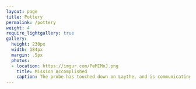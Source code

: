 ```yaml
---
layout: page
title: Pottery
permalink: /pottery
weight: 4
require_lightgallery: true
gallery:
  height: 230px
  width: 184px
  margin: .5px
  photos:
  - location: https://imgur.com/PeMIMnJ.png
    title: Mission Accomplished
    caption: The probe has touched down on Laythe, and is communicating with Kerbin.
---
```


<script type="text/javascript">
  let galleryYAML = {{page.gallery | jsonify}};
</script>

<div id="lightGallery" style="line-height: 0; text-align: center;">
</div>

<script src="js/jquery.min.js"></script>

<script src="js/album-finder.js"></script>

<script src="js/lightgallery.min.js"></script>
<script src="js/lg-thumbnail.min.js"></script>
<script src="js/lg-fullscreen.min.js"></script>
<script src="js/lg-autoplay.min.js"></script>

<script type="text/javascript">
  $(document).ready(function() {
    buildGallery("d9a8cf1ed42d1da",
                 "nhtWX",
                 "lightGallery",
                 { thumbHeight: "230px",
                   thumbWidth: "184px",
                   margin: ".5px",
                   photos: { "rHHV0wV": { title: "First Cup",
                                          description: "Leeches over Temmecu"},
                             "asdf": { thumbWidth: "250px" }
                           }
                 },
                 { preload: 3,
                   speed: 0,
                   download: false,
                   autoplay: false,
                   thumbnail: true,
                   exThumbImage: 'href',
                   toogleThumb: true,
                   showThumbByDefault: true,
                   subHtmlSelectorRelative: true
                 });
  });
</script>
